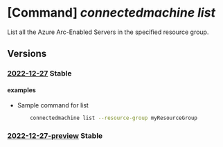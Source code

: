 # [Command] _connectedmachine list_

List all the Azure Arc-Enabled Servers in the specified resource group.

## Versions

### [2022-12-27](/Resources/mgmt-plane/L3N1YnNjcmlwdGlvbnMve30vcmVzb3VyY2Vncm91cHMve30vcHJvdmlkZXJzL21pY3Jvc29mdC5oeWJyaWRjb21wdXRlL21hY2hpbmVz/2022-12-27.xml) **Stable**

<!-- mgmt-plane /subscriptions/{}/resourcegroups/{}/providers/microsoft.hybridcompute/machines 2022-12-27 -->

#### examples

- Sample command for list
    ```bash
        connectedmachine list --resource-group myResourceGroup
    ```

### [2022-12-27-preview](/Resources/mgmt-plane/L3N1YnNjcmlwdGlvbnMve30vcHJvdmlkZXJzL21pY3Jvc29mdC5oeWJyaWRjb21wdXRlL21hY2hpbmVz/2022-12-27-preview.xml) **Stable**

<!-- mgmt-plane /subscriptions/{}/providers/microsoft.hybridcompute/machines 2022-12-27-preview -->
<!-- mgmt-plane /subscriptions/{}/resourcegroups/{}/providers/microsoft.hybridcompute/machines 2022-12-27-preview -->
